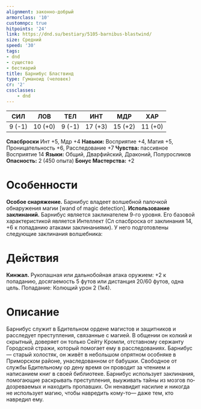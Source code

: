 ```yaml
---
alignment: законно-добрый
armorclass: '10'
customnpc: true
hitpoints: '24'
link: https://dnd.su/bestiary/5105-barnibus-blastwind/
size: Средний
speed: '30'
tags:
- dnd
- существо
- бестиарий
title: Барнибус Бластвинд
type: Гуманоид (человек)
cr: '2'
cssclasses:
    - dnd
---
```



| СИЛ | ЛОВ | ТЕЛ | ИНТ | МДР | ХАР |
|---|---|---|---|---|---|
| 9 (-1) | 10 (+0) | 9 (-1) | 17 (+3) | 15 (+2) | 11 (+0) |
**Спасброски** Инт +5, Мдр +4
**Навыки:** Восприятие +4, Магия +5, Проницательность +6, Расследование +7
**Чувства:** пассивное Восприятие 14
**Языки:** Общий, Дварфийский, Драконий, Полуросликов
**Опасность:** 2 (450 опыта)
**Бонус Мастерства:** +2


# Особенности
**Особое снаряжение.** Барнибус владеет волшебной палочкой обнаружения магии [wand of magic detection].
**Использование заклинаний.** Барнибус является заклинателем 9-го уровня. Его базовой характеристикой является Интеллект (Сл спасброска от заклинания 14, +6 к попаданию атаками заклинаниями). У него подготовлены следующие заклинания волшебника:


# Действия
**Кинжал.** Рукопашная или дальнобойная атака оружием: +2 к попаданию, досягаемость 5 футов или дистанция 20/60 футов, одна цель. Попадание: Колющий урон 2 (1к4).


# Описание
Барнибус служит в Бдительном ордене магистов и за­щитников и расследует преступления, связанные с магией. В общении он колкий и скрытный, доверяет он только Сейту Кромли, отставному сержанту Городской стражи, который помогает ему в расследованиях. Барнибус — старый холостяк, он живёт в небольшом опрятном особняке в Приморском районе, унаследованном от бабушки. Свободное от службы Бдительному ор­ дену время он проводит за чтением и написанием книг в своей библиотеке. Барнибус использует заклинания, помогающие раскрывать преступления, выуживать тайны из мозгов по­дозреваемых и находить пропавших. Он ненавидит на­силие и никогда не использует магию, чтобы навредить кому-то— даже тем, кто навредил ему.